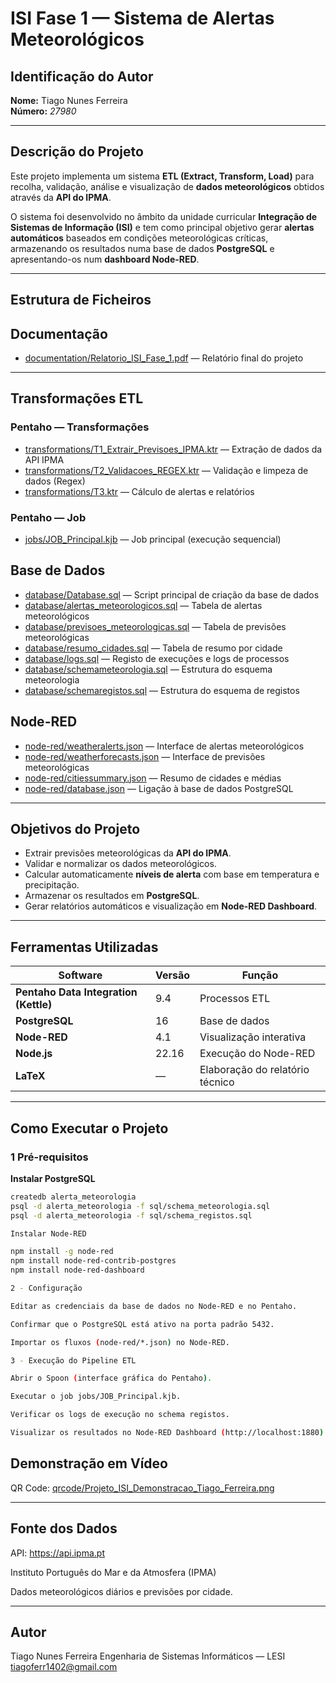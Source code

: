 # ISI Fase 1 — Sistema de Alertas Meteorológicos

## Identificação do Autor
**Nome:** Tiago Nunes Ferreira  
**Número:** *27980*  

---

## Descrição do Projeto
Este projeto implementa um sistema **ETL (Extract, Transform, Load)** para recolha, validação, análise e visualização de **dados meteorológicos** obtidos através da **API do IPMA**.  

O sistema foi desenvolvido no âmbito da unidade curricular **Integração de Sistemas de Informação (ISI)** e tem como principal objetivo gerar **alertas automáticos** baseados em condições meteorológicas críticas, armazenando os resultados numa base de dados **PostgreSQL** e apresentando-os num **dashboard Node-RED**.

---

## Estrutura de Ficheiros

## Documentação
- [documentation/Relatorio_ISI_Fase_1.pdf](documentation/Relatorio_ISI_Fase_1.pdf) — Relatório final do projeto

---

## Transformações ETL

### Pentaho — Transformações
- [transformations/T1_Extrair_Previsoes_IPMA.ktr](transformations/T1_Extrair_Previsoes_IPMA.ktr) — Extração de dados da API IPMA  
- [transformations/T2_Validacoes_REGEX.ktr](transformations/T2_Validacoes_REGEX.ktr) — Validação e limpeza de dados (Regex)  
- [transformations/T3.ktr](transformations/T3.ktr) — Cálculo de alertas e relatórios

### Pentaho — Job
- [jobs/JOB_Principal.kjb](jobs/JOB_Principal.kjb) — Job principal (execução sequencial)

## Base de Dados

- [database/Database.sql](database/Database.sql) — Script principal de criação da base de dados  
- [database/alertas_meteorologicos.sql](database/alertas_meteorologicos.sql) — Tabela de alertas meteorológicos  
- [database/previsoes_meteorologicas.sql](database/previsoes_meteorologicas.sql) — Tabela de previsões meteorológicas  
- [database/resumo_cidades.sql](database/resumo_cidades.sql) — Tabela de resumo por cidade  
- [database/logs.sql](database/logs.sql) — Registo de execuções e logs de processos  
- [database/schemameteorologia.sql](database/schemameteorologia.sql) — Estrutura do esquema meteorologia  
- [database/schemaregistos.sql](database/schemaregistos.sql) — Estrutura do esquema de registos


## Node-RED
- [node-red/weatheralerts.json](node-red/weatheralerts.json) — Interface de alertas meteorológicos  
- [node-red/weatherforecasts.json](node-red/weatherforecasts.json) — Interface de previsões meteorológicas  
- [node-red/citiessummary.json](node-red/citiessummary.json) — Resumo de cidades e médias  
- [node-red/database.json](node-red/database.json) — Ligação à base de dados PostgreSQL


---

## Objetivos do Projeto
- Extrair previsões meteorológicas da **API do IPMA**.  
- Validar e normalizar os dados meteorológicos.  
- Calcular automaticamente **níveis de alerta** com base em temperatura e precipitação.  
- Armazenar os resultados em **PostgreSQL**.  
- Gerar relatórios automáticos e visualização em **Node-RED Dashboard**.

---

## Ferramentas Utilizadas

| Software | Versão | Função |
|-----------|---------|--------|
| **Pentaho Data Integration (Kettle)** | 9.4 | Processos ETL |
| **PostgreSQL** | 16 | Base de dados |
| **Node-RED** | 4.1 | Visualização interativa |
| **Node.js** | 22.16 | Execução do Node-RED |
| **LaTeX** | — | Elaboração do relatório técnico |

---

## Como Executar o Projeto

### 1 Pré-requisitos

**Instalar PostgreSQL**
```bash
createdb alerta_meteorologia
psql -d alerta_meteorologia -f sql/schema_meteorologia.sql
psql -d alerta_meteorologia -f sql/schema_registos.sql

Instalar Node-RED

npm install -g node-red
npm install node-red-contrib-postgres
npm install node-red-dashboard

2 - Configuração

Editar as credenciais da base de dados no Node-RED e no Pentaho.

Confirmar que o PostgreSQL está ativo na porta padrão 5432.

Importar os fluxos (node-red/*.json) no Node-RED.

3 - Execução do Pipeline ETL

Abrir o Spoon (interface gráfica do Pentaho).

Executar o job jobs/JOB_Principal.kjb.

Verificar os logs de execução no schema registos.

Visualizar os resultados no Node-RED Dashboard (http://localhost:1880).

```

## Demonstração em Vídeo

QR Code:
[qrcode/Projeto_ISI_Demonstracao_Tiago_Ferreira.png](qrcode/Projeto_ISI_Demonstracao_Tiago_Ferreira.png)

---

## Fonte dos Dados

API: https://api.ipma.pt

Instituto Português do Mar e da Atmosfera (IPMA)

Dados meteorológicos diários e previsões por cidade.

---

## Autor

Tiago Nunes Ferreira
Engenharia de Sistemas Informáticos — LESI
tiagoferr1402@gmail.com


